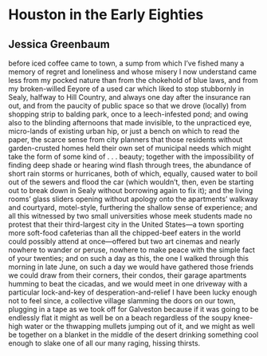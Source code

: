 # Houston in the Early Eighties
## Jessica Greenbaum
before iced coffee came to town, a sump from which I’ve fished
many a memory of regret and loneliness and whose misery
I now understand came less from my pocked nature than from
the chokehold of blue laws, and from my broken-willed Eeyore
of a used car which liked to stop stubbornly in Sealy, halfway to
Hill Country, and always one day after the insurance ran out,
and from the paucity of public space so that we drove (locally)
from shopping strip to balding park, once to a leech-infested pond;
and owing also to the blinding afternoons that made invisible,
to the unpracticed eye, micro-lands of existing urban hip, or just a bench
on which to read the paper, the scarce sense from city planners
that those residents without garden-crusted homes held their own set
of municipal needs which might take the form of some kind of . . .
beauty; together with the impossibility of finding deep
shade or hearing wind flash through trees, the abundance of short
rain storms or hurricanes, both of which, equally, caused water to boil
out of the sewers and flood the car (which wouldn’t, then, even be
starting out to break down in Sealy without borrowing again
to fix it); and the living rooms’ glass sliders opening without apology
onto the apartments’ walkway and courtyard, motel-style,
furthering the shallow sense of experience; and all this witnessed
by two small universities whose meek students made no protest
that their third-largest city in the United States—a town sporting more
soft-food cafeterias than all the chipped-beef eaters in the world
could possibly attend at once—offered but two art cinemas
and nearly nowhere to wander or peruse, nowhere to make peace
with the simple fact of your twenties; and on such a day as this,
the one I walked through this morning in late June, on such a day
we would have gathered those friends we could draw from their corners,
their condos, their garage apartments humming to beat the cicadas,
and we would meet in one driveway with a particular lock-and-key
of desperation-and-relief I have been lucky enough not to feel since,
a collective village slamming the doors on our town, plugging in
a tape as we took off for Galveston because if it was going to be endlessly
flat it might as well be on a beach regardless of the soupy knee-high water
or the thwapping mullets jumping out of it, and we might as well be
together on a blanket in the middle of the desert drinking something
cool enough to slake one of all our many raging, hissing thirsts.
